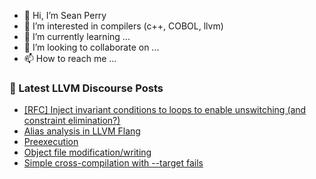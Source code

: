- 👋 Hi, I’m Sean Perry
- 👀 I’m interested in compilers (c++, COBOL, llvm)
- 🌱 I’m currently learning ...
- 💞️ I’m looking to collaborate on ...
- 📫 How to reach me ...

<!---
s66perry/s66perry is a ✨ special ✨ repository because its `README.md` (this file) appears on your GitHub profile.
You can click the Preview link to take a look at your changes.
--->
### 📕 Latest LLVM Discourse Posts

<!-- DISCOURSE-LLVM:START -->
- [[RFC] Inject invariant conditions to loops to enable unswitching &lpar;and constraint elimination?&rpar;](https://discourse.llvm.org/t/rfc-inject-invariant-conditions-to-loops-to-enable-unswitching-and-constraint-elimination/65716#post_3)
- [Alias analysis in LLVM Flang](https://discourse.llvm.org/t/alias-analysis-in-llvm-flang/62639#post_16)
- [Preexecution](https://discourse.llvm.org/t/preexecution/65953#post_2)
- [Object file modification/writing](https://discourse.llvm.org/t/object-file-modification-writing/65954#post_1)
- [Simple cross-compilation with --target fails](https://discourse.llvm.org/t/simple-cross-compilation-with-target-fails/65948#post_4)
<!-- DISCOURSE-LLVM:END -->
